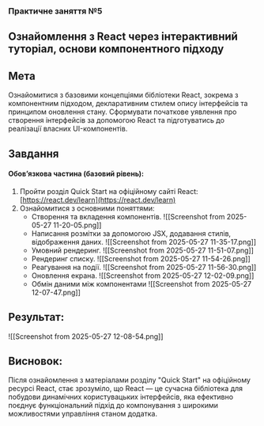 ### Практичне заняття №5

## Ознайомлення з React через інтерактивний туторіал, основи компонентного підходу

## Мета
Ознайомитися з базовими концепціями бібліотеки React, зокрема з компонентним підходом, декларативним стилем опису інтерфейсів та принципом оновлення стану. Сформувати початкове уявлення про створення інтерфейсів за допомогою React та підготуватись до реалізації власних UI-компонентів.

## Завдання
#### Обовʼязкова частина (базовий рівень):
1. Пройти розділ Quick Start на офіційному сайті React:  
    [https://react.dev/learn](https://react.dev/learn)
2. Ознайомитися з основними поняттями:
	- Створення та вкладення компонентів.
		![[Screenshot from 2025-05-27 11-20-05.png]]
	- Написання розмітки за допомогою JSX, додавання стилів, відображення даних.
		![[Screenshot from 2025-05-27 11-35-17.png]]
	- Умовний рендеринг.
		![[Screenshot from 2025-05-27 11-51-07.png]]
	- Рендеринг списку.
		![[Screenshot from 2025-05-27 11-54-26.png]]
	- Реагування на події.
		![[Screenshot from 2025-05-27 11-56-30.png]]
	- Оновлення екрана.
		![[Screenshot from 2025-05-27 12-02-09.png]]
	- Обмін даними між компонентами
		![[Screenshot from 2025-05-27 12-07-47.png]]

## Результат:
![[Screenshot from 2025-05-27 12-08-54.png]]

## Висновок:
Після ознайомлення з матеріалами розділу "Quick Start" на офіційному ресурсі React, стає зрозуміло, що React — це сучасна бібліотека для побудови динамічних користувацьких інтерфейсів, яка ефективно поєднує функціональний підхід до компонування з широкими можливостями управління станом додатка.